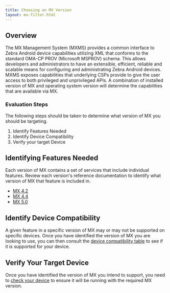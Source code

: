 ```yaml
---
title: Choosing an MX Version
layout: mx-filter.html
---
```


## Overview
The MX Management System (MXMS) provides a common interface to Zebra Android device capabilities utilizing XML that conforms to the standard OMA-CP PROV (Microsoft MSPROV) schema. This allows developers and administrators to have an extensible, efficient, reliable and scalable means for configuring and administrating Zebra Android devices. MXMS exposes capabilities that underlying CSPs provide to give the user access to both privileged and unprivileged APIs. A combination of installed version of MX and operating system version will determine the capabilities that are available via MX.

### Evaluation Steps
The following steps should be taken to determine what version of MX you should be targeting.

1. Identify Features Needed
2. Identify Device Compatibility
3. Verify your target Device

## Identifying Features Needed
Each version of MX contains a set of services that include individual features. Review each version's reference documentation to identify what version of MX that feature is included in.

* [MX 4.2](/mx/4-2)
* [MX 4.4](/mx/4-4)
* [MX 5.0](/mx/5-0)

## Identify Device Compatibility
A given feature in a specific version of MX may or may not be supported on specific devices. Once you have identified the version of MX you are looking to use, you can then consult the [device compatibility table](/mx/compatibility) to see if it is supported for your device.

## Verify Your Target Device
Once you have identified the version of MX you intend to support, you need to [check your device](/mx/mx-version-on-device) to ensure it will be running with the required MX version.  







